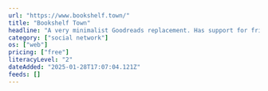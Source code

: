 ```yaml
---
url: "https://www.bookshelf.town/"
title: "Bookshelf Town"
headline: "A very minimalist Goodreads replacement. Has support for friend requests, and contains a text-only bulletin board for chatting."
category: ["social network"]
os: ["web"]
pricing: ["free"]
literacyLevel: "2"
dateAdded: "2025-01-28T17:07:04.121Z"
feeds: []
---
```

